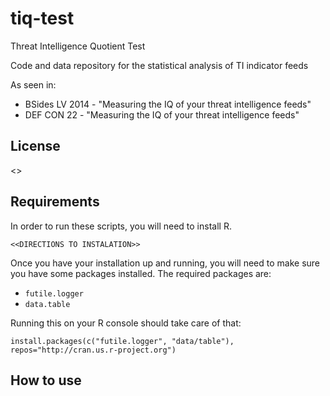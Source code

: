 tiq-test
========
Threat Intelligence Quotient Test

Code and data repository for the statistical analysis of TI indicator feeds

As seen in:
* BSides LV 2014 - "Measuring the IQ of your threat intelligence feeds"
* DEF CON 22 - "Measuring the IQ of your threat intelligence feeds"

License
-------
<<LICENSE INFO HERE>>

Requirements
------------
In order to run these scripts, you will need to install R.
```
<<DIRECTIONS TO INSTALATION>>
```

Once you have your installation up and running, you will need to make sure you
have some packages installed. The required packages are:
* `futile.logger`
* `data.table`

Running this on your R console should take care of that:
```
install.packages(c("futile.logger", "data/table"), repos="http://cran.us.r-project.org")
```

How to use
----------
